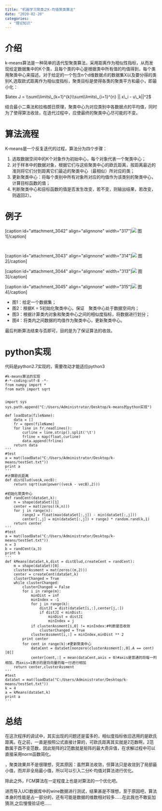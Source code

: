 ```yaml
---
title: "机器学习聚类之K-均值聚类算法"
date: "2020-02-20"
categories: 
  - "理论知识"
---
```


# 介绍

k-means算法是一种简单的迭代型聚类算法，采用距离作为相似性指标，从而发现给定数据集中的K个类，且每个类的中心是根据类中所有值的均值得到，每个类用聚类中心来描述。对于给定的一个包含n个d维数据点的数据集X以及要分得的类别K,选取欧式距离作为相似度指标，聚类目标是使得各类的聚类平方和最小，即最小化：

$latex J = \\sum\\limits\_{k=1}^{k}\\sum\\limits\_{i=1}^{n} || x\_i - u\_k||^2$

结合最小二乘法和拉格朗日原理，聚类中心为对应类别中各数据点的平均值，同时为了使得算法收敛，在迭代过程中，应使最终的聚类中心尽可能的不变。

# 算法流程

K-means是一个反复迭代的过程，算法分为四个步骤：

1. 选取数据空间中的K个对象作为初始中心，每个对象代表一个聚类中心；
2. 对于样本中的数据对象，根据它们与这些聚类中心的欧氏距离，按距离最近的准则将它们分到距离它们最近的聚类中心（最相似）所对应的类；
3. 更新聚类中心：将每个类别中所有对象所对应的均值作为该类别的聚类中心，计算目标函数的值；
4. 判断聚类中心和目标函数的值是否发生改变，若不变，则输出结果，若改变，则返回2）。

# 例子

\[caption id="attachment\_3042" align="alignnone" width="317"\][![](images/071400386278655.jpg)](http://127.0.0.1/?attachment_id=3042) 图1\[/caption\]

 

\[caption id="attachment\_3043" align="alignnone" width="314"\][![](images/071401009407539.jpg)](http://127.0.0.1/?attachment_id=3043) 图2\[/caption\]

\[caption id="attachment\_3044" align="alignnone" width="313"\][![](images/071401184402527.jpg)](http://127.0.0.1/?attachment_id=3044) 图3\[/caption\]

\[caption id="attachment\_3045" align="alignnone" width="315"\][![](images/071401396278152.jpg)](http://127.0.0.1/?attachment_id=3045) 图4\[/caption\]

- 图1：给定一个数据集；
- 图2：根据K = 5初始化聚类中心，保证　聚类中心处于数据空间内；
- 图3：根据计算类内对象和聚类中心之间的相似度指标，将数据进行划分；
- 图4：将类内之间数据的均值作为聚类中心，更新聚类中心。

最后判断算法结束与否即可，目的是为了保证算法的收敛。

# **python实现**

代码是python2.7实现的，需要改动才能适应python3

```
#k-means算法的实现
#-*-coding:utf-8 -*-
from numpy import *
from math import sqrt


import sys
sys.path.append("C:/Users/Administrator/Desktop/k-means的python实现")
 
def loadData(fileName):
    data = []
    fr = open(fileName)
    for line in fr.readlines():
        curline = line.strip().split('\t')
        frline = map(float,curline)
        data.append(frline)
    return data
'''
#test
a = mat(loadData("C:/Users/Administrator/Desktop/k-means/testSet.txt"))
print a
'''
#计算欧氏距离
def distElud(vecA,vecB):
    return sqrt(sum(power((vecA - vecB),2)))

#初始化聚类中心
def randCent(dataSet,k):
    n = shape(dataSet)[1]
    center = mat(zeros((k,n)))
    for j in range(n):
        rangeJ = float(max(dataSet[:,j]) - min(dataSet[:,j]))
        center[:,j] = min(dataSet[:,j]) + rangeJ * random.rand(k,1)
    return center
'''
#test
a = mat(loadData("C:/Users/Administrator/Desktop/k-means/testSet.txt"))
n = 3
b = randCent(a,3)
print b
'''
def kMeans(dataSet,k,dist = distElud,createCent = randCent):
    m = shape(dataSet)[0]
    clusterAssment = mat(zeros((m,2)))
    center = createCent(dataSet,k)
    clusterChanged = True
    while clusterChanged:
        clusterChanged = False
        for i in range(m):
            minDist = inf
            minIndex = -1
            for j in range(k):
                distJI = dist(dataSet[i,:],center[j,:])
                if distJI < minDist:
                    minDist = distJI
                    minIndex = j
            if clusterAssment[i,0] != minIndex:#判断是否收敛
                clusterChanged = True
            clusterAssment[i,:] = minIndex,minDist ** 2
        print center
        for cent in range(k):#更新聚类中心
            dataCent = dataSet[nonzero(clusterAssment[:,0].A == cent)[0]]
            center[cent,:] = mean(dataCent,axis = 0)#axis是普通的将每一列相加，而axis=1表示的是将向量的每一行进行相加
    return center,clusterAssment
'''
#test
dataSet = mat(loadData("C:/Users/Administrator/Desktop/k-means/testSet.txt"))
k = 4
a = kMeans(dataSet,k)
print a
'''
```

# 总结

在这次程序的调试中，其实出现的问题还是蛮多的，相似度指标依旧选用的是欧氏距离。在之前，一直是按照公式直接计算的，可欧氏距离其实就是2范数啊，2范数属于酉不变范数，因此矩阵的2范数就是矩阵的最大奇异值，在求解过程中可以直接采用norm函数简化。

，聚类效果并不是很理想，究其原因：虽然算法收敛，但算法只是收敛到了局部最小值，而并非全局最小值，所以可以引入二分K-均值对算法进行优化。

除此之外，FCM算法在一定程度上也是对算法的一个优化吧。

进而导入UCI数据库中的wine数据进行测试，结果甚是不理想，至于原因吧，算法本身的性能是占一部分的，还有可能是数据的维数相对较多......在此我也不敢妄加猜测,之后慢慢验证吧......
